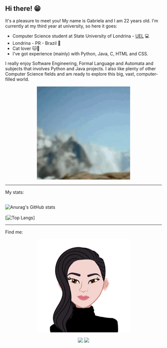 ## Hi there! :grin:

It's a pleasure to meet you! My name is Gabriela and I am 22 years old. I'm currently at my third year at university, so here it goes:  
  
- Computer Science student at State University of Londrina - [UEL](https://portal.uel.br/home/) :computer:    
- Londrina - PR - Brazil :pushpin:   
- Cat lover :cat::heartbeat:
- I've got experience (mainly) with Python, Java, C, HTML and CSS.  

I really enjoy Software Engineering, Formal Language and Automata and subjects that involves Python and Java projects. I also like plenty of other Computer Science fields and am ready to explore this big, vast, computer-filled world.  
<p align="center">
<img width="300" height="300" src="/Images/explore.gif">
</p>
<hr>

My stats:  
<br>

![Anurag's GitHub stats](https://github-readme-stats.vercel.app/api?username=gabrielahirashima&count_private=true&theme=radical)
<br>  
[![Top Langs](https://github-readme-stats.vercel.app/api/top-langs/?username=gabrielahirashima&count_private=true&theme=radical)]
<hr>

Find me:
<p align="center">
  <img width="300" height="300" src="/Images/avatar.png">
</p>
<div align="center">
  <a href = "mailto:gb.hirashima@gmail.com"><img src="https://img.shields.io/badge/Gmail-D14836?style=for-the-badge&logo=gmail&logoColor=white" target="_blank"></a>
  <a href="https://www.linkedin.com/in/gabriela-hirashima-93b463171/" target="_blank"><img src="https://img.shields.io/badge/-LinkedIn-%230077B5?style=for-the-badge&logo=linkedin&logoColor=white" target="_blank"></a> 
</div>
